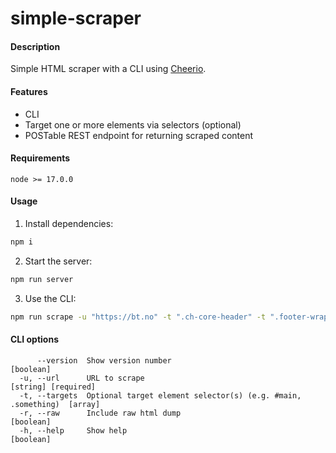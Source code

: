 # simple-scraper

#### Description
Simple HTML scraper with a CLI using [Cheerio](https://cheerio.js.org).

#### Features
- CLI
- Target one or more elements via selectors (optional)
- POSTable REST endpoint for returning scraped content

#### Requirements
`node >= 17.0.0`

#### Usage

1. Install dependencies:
```bash
npm i
```

2. Start the server:
```bash
npm run server
```

3. Use the CLI:
```bash
npm run scrape -u "https://bt.no" -t ".ch-core-header" -t ".footer-wrapper .tips p:first-of-type a"
```

#### CLI options
```
      --version  Show version number                                           [boolean]
  -u, --url      URL to scrape                                                 [string] [required]
  -t, --targets  Optional target element selector(s) (e.g. #main, .something)  [array]
  -r, --raw      Include raw html dump                                         [boolean]
  -h, --help     Show help                                                     [boolean]
```
